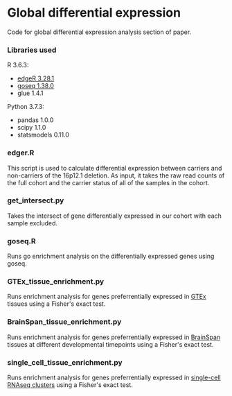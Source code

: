 # Global differential expression

Code for global differential expression analysis section of paper.

### Libraries used

R 3.6.3:

* [edgeR 3.28.1](https://bioconductor.org/packages/release/bioc/html/edgeR.html)
* [goseq 1.38.0](https://bioconductor.org/packages/release/bioc/html/goseq.html)
* glue 1.4.1

Python 3.7.3:

* pandas 1.0.0
* scipy 1.1.0
* statsmodels 0.11.0

### edger.R

This script is used to calculate differential expression between carriers and non-carriers of the 16p12.1 deletion. As input, it takes the raw read counts of the full cohort and the carrier status of all of the samples in the cohort.

### get_intersect.py

Takes the intersect of gene differentially expressed in our cohort with each sample excluded.

### goseq.R

Runs go enrichment analysis on the differentially expressed genes using goseq.

### GTEx_tissue_enrichment.py

Runs enrichment analysis for genes preferrentially expressed in [GTEx](https://www.gtexportal.org/home/index.html) tissues using a Fisher's exact test.


### BrainSpan_tissue_enrichment.py

Runs enrichment analysis for genes preferrentially expressed in [BrainSpan](https://www.brainspan.org/) tissues at different developmental timepoints using a Fisher's exact test.

### single_cell_tissue_enrichment.py

Runs enrichment analysis for genes preferrentially expressed in [single-cell RNAseq clusters](https://doi.org/10.1126/science.aap8809) using a Fisher's exact test.

